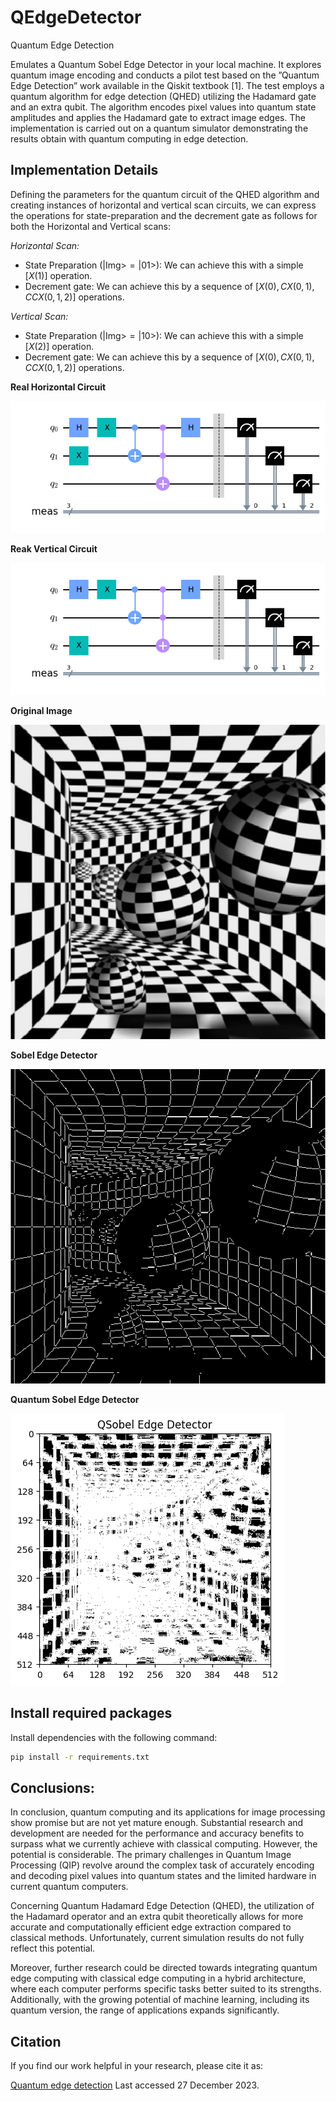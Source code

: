 # QEdgeDetector
Quantum Edge Detection


Emulates a Quantum Sobel Edge Detector in your local machine.
It explores quantum image encoding and conducts a pilot test based on the ”Quantum Edge Detection” work available in the Qiskit textbook [1]. The test employs a quantum algorithm for edge detection (QHED) utilizing the Hadamard gate and an extra qubit. The algorithm encodes pixel values into quantum state amplitudes and applies the Hadamard gate to extract image edges. The implementation is carried out on a quantum simulator demonstrating the results obtain with quantum computing in edge detection.

## Implementation Details
Defining the parameters for the quantum circuit of the QHED algorithm and creating instances of horizontal and vertical scan circuits, we can express the operations for state-preparation and the decrement gate as follows for both the Horizontal and Vertical scans:

_Horizontal Scan:_
  - State Preparation $\big ( \big| \mathrm{Img} \big> = \big| 01 \big > \big)$: We can achieve this with a simple $[X(1)]$ operation.
  - Decrement gate: We can achieve this by a sequence of $[X(0), CX(0,1), CCX(0,1,2)]$ operations.

_Vertical Scan:_
  - State Preparation $\big ( \big| \mathrm{Img} \big> = \big| 10 \big > \big)$: We can achieve this with a simple $[X(2)]$ operation.
  - Decrement gate: We can achieve this by a sequence of $[X(0), CX(0,1), CCX(0,1,2)]$ operations.

**Real Horizontal Circuit**

![](https://github.com/AlexMaks02/QEdgeDetector/blob/main/figs/real_horizontal_circuit.png)

**Reak Vertical Circuit**

![](https://github.com/AlexMaks02/QEdgeDetector/blob/main/figs/real_vertical_circuit.png)

**Original Image**

![](https://github.com/AlexMaks02/QEdgeDetector/blob/main/figs/img03_grayScale.png)

**Sobel Edge Detector**

![](https://github.com/AlexMaks02/QEdgeDetector/blob/main/figs/img03_Sobel.png)

**Quantum Sobel Edge Detector**

![](https://github.com/AlexMaks02/QEdgeDetector/blob/main/figs/img03_QSobel.png)


## Install required packages

Install dependencies with the following command:

```bash
pip install -r requirements.txt
```

## Conclusions:
In conclusion, quantum computing and its applications for image processing show promise but are not yet mature enough. Substantial research and development are needed for the performance and accuracy benefits to surpass what we currently achieve with classical computing. However, the potential is considerable. The primary challenges in Quantum Image Processing (QIP) revolve around the complex task of accurately encoding and decoding pixel values into quantum states and the limited hardware in current quantum computers.

Concerning Quantum Hadamard Edge Detection (QHED), the utilization of the Hadamard operator and an extra qubit theoretically allows for more accurate and computationally efficient edge extraction compared to classical methods. Unfortunately, current simulation results do not fully reflect this potential.

Moreover, further research could be directed towards integrating quantum edge computing with classical edge computing in a hybrid architecture, where each computer performs specific tasks better suited to its strengths. Additionally, with the growing potential of machine learning, including its quantum version, the range of applications expands significantly.

## Citation

If you find our work helpful in your research, please cite it as:

[Quantum edge detection](https://github.com/Qiskit/textbook/blob/main/notebooks/ch-applications/quantum-edge-detection.ipynb) Last accessed 27 December 2023.

